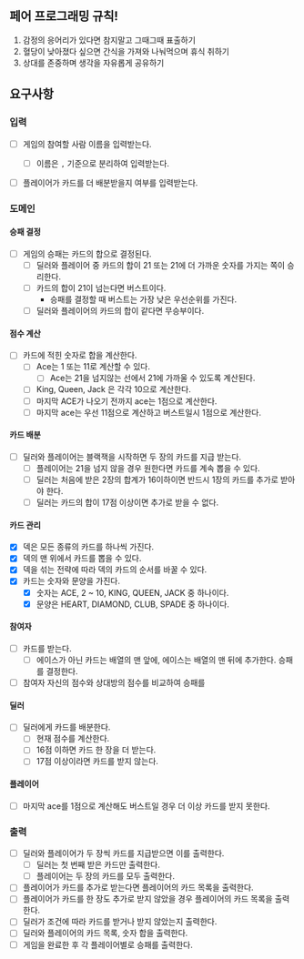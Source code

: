 ## 페어 프로그래밍 규칙!
1. 감정의 응어리가 있다면 참지말고 그때그때 표출하기
2. 혈당이 낮아졌다 싶으면 간식을 가져와 나눠먹으며 휴식 취하기
3. 상대를 존중하며 생각을 자유롭게 공유하기

## 요구사항

### 입력
- [ ] 게임의 참여할 사람 이름을 입력받는다.
  - [ ] 이름은 `,` 기준으로 분리하여 입력받는다.
- [ ] 플레이어가 카드를 더 배분받을지 여부를 입력받는다.


### 도메인
#### 승패 결정
- [ ] 게임의 승패는 카드의 합으로 결정된다.
  - [ ] 딜러와 플레이어 중 카드의 합이 21 또는 21에 더 가까운 숫자를 가지는 쪽이 승리한다.
  - [ ] 카드의 합이 21이 넘는다면 버스트이다.
    - 승패를 결정할 때 버스트는 가장 낮은 우선순위를 가진다.
  - [ ] 딜러와 플레이어의 카드의 합이 같다면 무승부이다.

#### 점수 계산
- [ ] 카드에 적힌 숫자로 합을 계산한다.
  - [ ] Ace는 1 또는 11로 계산할 수 있다.
    - [ ] Ace는 21을 넘지않는 선에서 21에 가까울 수 있도록 계산된다.
  - [ ] King, Queen, Jack 은 각각 10으로 계산한다.
  - [ ] 마지막 ACE가 나오기 전까지 ace는 1점으로 계산한다.
  - [ ] 마지막 ace는 우선 11점으로 계산하고 버스트일시 1점으로 계산한다.

#### 카드 배분
- [ ] 딜러와 플레이어는 블랙잭을 시작하면 두 장의 카드를 지급 받는다.
  - [ ] 플레이어는 21을 넘지 않을 경우 원한다면 카드를 계속 뽑을 수 있다.
  - [ ] 딜러는 처음에 받은 2장의 합계가 16이하이면 반드시 1장의 카드를 추가로 받아야 한다.
  - [ ] 딜러는 카드의 합이 17점 이상이면 추가로 받을 수 없다.

#### 카드 관리
- [x] 덱은 모든 종류의 카드를 하나씩 가진다.
- [x] 덱의 맨 위에서 카드를 뽑을 수 있다.
- [x] 덱을 섞는 전략에 따라 덱의 카드의 순서를 바꿀 수 있다.
- [x] 카드는 숫자와 문양을 가진다.
  - [x] 숫자는 ACE, 2 ~ 10, KING, QUEEN, JACK 중 하나이다.
  - [x] 문양은 HEART, DIAMOND, CLUB, SPADE 중 하나이다.

#### 참여자
- [ ] 카드를 받는다.
  - [ ] 에이스가 아닌 카드는 배열의 맨 앞에, 에이스는 배열의 맨 뒤에 추가한다.
승패를 결정한다.
- [ ] 참여자 자신의 점수와 상대방의 점수를 비교하여 승패를 
#### 딜러
- [ ] 딜러에게 카드를 배분한다.
  - [ ] 현재 점수를 계산한다.
  - [ ] 16점 이하면 카드 한 장을 더 받는다.
  - [ ] 17점 이상이라면 카드를 받지 않는다.
#### 플레이어
  - [ ] 마지막 ace를 1점으로 계산해도 버스트일 경우 더 이상 카드를 받지 못한다.

### 출력
- [ ] 딜러와 플레이어가 두 장씩 카드를 지급받으면 이를 출력한다.
  - [ ] 딜러는 첫 번째 받은 카드만 출력한다.
  - [ ] 플레이어는 두 장의 카드를 모두 출력한다.
- [ ] 플레이어가 카드를 추가로 받는다면 플레이어의 카드 목록을 출력한다.
- [ ] 플레이어가 카드를 한 장도 추가로 받지 않았을 경우 플레이어의 카드 목록을 출력한다.
- [ ] 딜러가 조건에 따라 카드를 받거나 받지 않았는지 출력한다.
- [ ] 딜러와 플레이어의 카드 목록, 숫자 합을 출력한다.
- [ ] 게임을 완료한 후 각 플레이어별로 승패를 출력한다.
